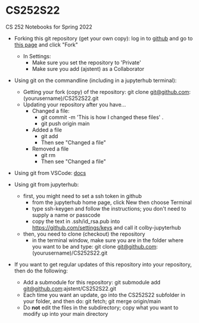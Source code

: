 # CS252S22
CS 252 Notebooks for Spring 2022

* Forking this git repository (get your own copy): log in to [github](https://github.com) and go to [this page](https://github.com/ajstent/CS252S22) and click "Fork"
  * In Settings:
    * Make sure you set the repository to 'Private'
    * Make sure you add (ajstent) as a Collaborator
* Using git on the commandline (including in a jupyterhub terminal):
  * Getting your fork (copy) of the repository: git clone git@github.com:(yourusername)/CS252S22.git
  * Updating your repository after you have...
    * Changed a file: 
      * git commit -m 'This is how I changed these files' .
      * git push origin main
    * Added a file
      * git add <file I added>
      * Then see "Changed a file"
    * Removed a file
      * git rm <file I want to go away>
      * Then see "Changed a file"
* Using git from VSCode: [docs](https://docs.microsoft.com/en-us/learn/modules/use-git-from-vs-code/)
* Using git from jupyterhub:
  * first, you might need to set a ssh token in github
    * from the jupyterhub home page, click New then choose Terminal
    * type ssh-keygen and follow the instructions; you don't need to supply a name or passcode
    * copy the text in .ssh/id_rsa.pub into https://github.com/settings/keys and call it colby-jupyterhub
  * then, you need to clone (checkout) the repository
    * in the terminal window, make sure you are in the folder where you want to be and type: git clone git@github.com:(yourusername)/CS252S22.git 
 
* If you want to get regular updates of this repository into your repository, then do the following:
  * Add a submodule for this repository: git submodule add git@github.com:ajstent/CS252S22.git
  * Each time you want an update, go into the CS252S22 subfolder in your folder, and then do: git fetch; git merge origin/main
  * Do **not** edit the files in the subdirectory; copy what you want to modify up into your main directory
